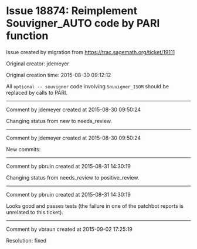 # Issue 18874: Reimplement Souvigner_AUTO code by PARI function

Issue created by migration from https://trac.sagemath.org/ticket/19111

Original creator: jdemeyer

Original creation time: 2015-08-30 09:12:12

All `optional -- souvigner` code involving `Souvigner_ISOM` should be replaced by calls to PARI.



---

Comment by jdemeyer created at 2015-08-30 09:50:24

Changing status from new to needs_review.


---

Comment by jdemeyer created at 2015-08-30 09:50:24

New commits:


---

Comment by pbruin created at 2015-08-31 14:30:19

Changing status from needs_review to positive_review.


---

Comment by pbruin created at 2015-08-31 14:30:19

Looks good and passes tests (the failure in one of the patchbot reports is unrelated to this ticket).


---

Comment by vbraun created at 2015-09-02 17:25:19

Resolution: fixed

